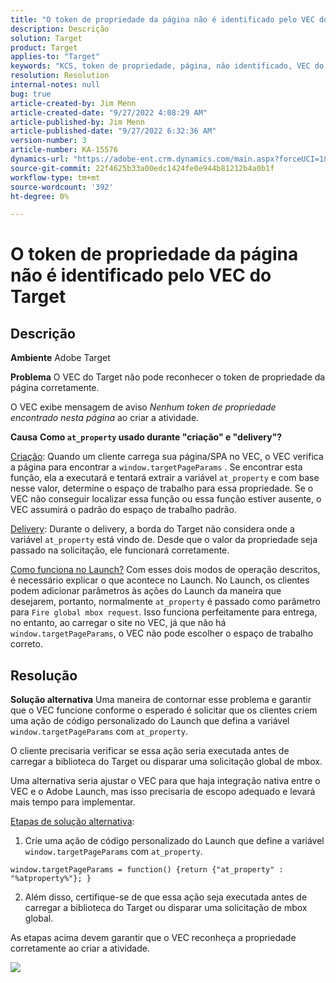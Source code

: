 ```yaml
---
title: "O token de propriedade da página não é identificado pelo VEC do Target"
description: Descrição
solution: Target
product: Target
applies-to: "Target"
keywords: "KCS, token de propriedade, página, não identificado, VEC do Target, Adobe Target, at_property, window.targetPageParams function"
resolution: Resolution
internal-notes: null
bug: true
article-created-by: Jim Menn
article-created-date: "9/27/2022 4:08:29 AM"
article-published-by: Jim Menn
article-published-date: "9/27/2022 6:32:36 AM"
version-number: 3
article-number: KA-15576
dynamics-url: "https://adobe-ent.crm.dynamics.com/main.aspx?forceUCI=1&pagetype=entityrecord&etn=knowledgearticle&id=32246c07-1a3e-ed11-9db1-0022480866ad"
source-git-commit: 22f4625b33a00edc1424fe0e944b81212b4a0b1f
workflow-type: tm+mt
source-wordcount: '392'
ht-degree: 0%

---
```


# O token de propriedade da página não é identificado pelo VEC do Target

## Descrição


<b>Ambiente</b>
Adobe Target

<b>Problema</b>
O VEC do Target não pode reconhecer o token de propriedade da página corretamente.

O VEC exibe mensagem de aviso *Nenhum token de propriedade encontrado nesta página* ao criar a atividade.

<b>Causa</b>
<b>Como `at_property` usado durante &quot;criação&quot; e &quot;delivery&quot;?</b>

<u>Criação</u>: Quando um cliente carrega sua página/SPA no VEC, o VEC verifica a página para encontrar a `window.targetPageParams` .
Se encontrar esta função, ela a executará e tentará extrair a variável `at_property` e com base nesse valor, determine o espaço de trabalho para essa propriedade.
Se o VEC não conseguir localizar essa função ou essa função estiver ausente, o VEC assumirá o padrão do espaço de trabalho padrão.

<u>Delivery</u>: Durante o delivery, a borda do Target não considera onde a variável `at_property` está vindo de. Desde que o valor da propriedade seja passado na solicitação, ele funcionará corretamente.

<u>Como funciona no Launch?</u>
Com esses dois modos de operação descritos, é necessário explicar o que acontece no Launch.
No Launch, os clientes podem adicionar parâmetros às ações do Launch da maneira que desejarem, portanto, normalmente `at_property` é passado como parâmetro para `Fire global mbox request`.
Isso funciona perfeitamente para entrega, no entanto, ao carregar o site no VEC, já que não há `window.targetPageParams`, o VEC não pode escolher o espaço de trabalho correto.


## Resolução


<b>Solução alternativa</b>
Uma maneira de contornar esse problema e garantir que o VEC funcione conforme o esperado é solicitar que os clientes criem uma ação de código personalizado do Launch que defina a variável `window.targetPageParams` com `at_property`.

O cliente precisaria verificar se essa ação seria executada antes de carregar a biblioteca do Target ou disparar uma solicitação global de mbox.

Uma alternativa seria ajustar o VEC para que haja integração nativa entre o VEC e o Adobe Launch, mas isso precisaria de escopo adequado e levará mais tempo para implementar.

<u>Etapas de solução alternativa</u>:

1. Crie uma ação de código personalizado do Launch que define a variável `window.targetPageParams` com `at_property`.


```
window.targetPageParams = function() {return {"at_property" : "%atproperty%"}; }
```


2. Além disso, certifique-se de que essa ação seja executada antes de carregar a biblioteca do Target ou disparar uma solicitação de mbox global.

As etapas acima devem garantir que o VEC reconheça a propriedade corretamente ao criar a atividade.

![](http://omniture.custhelp.com/ci/inlineImage/get/3018176/a5a902ecd7ac849bb5bf0fa7e22e14e7)
